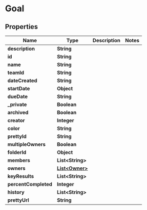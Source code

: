 

# Goal


## Properties

| Name | Type | Description | Notes |
|------------ | ------------- | ------------- | -------------|
|**description** | **String** |  |  |
|**id** | **String** |  |  |
|**name** | **String** |  |  |
|**teamId** | **String** |  |  |
|**dateCreated** | **String** |  |  |
|**startDate** | **Object** |  |  |
|**dueDate** | **String** |  |  |
|**_private** | **Boolean** |  |  |
|**archived** | **Boolean** |  |  |
|**creator** | **Integer** |  |  |
|**color** | **String** |  |  |
|**prettyId** | **String** |  |  |
|**multipleOwners** | **Boolean** |  |  |
|**folderId** | **Object** |  |  |
|**members** | **List&lt;String&gt;** |  |  |
|**owners** | [**List&lt;Owner&gt;**](Owner.md) |  |  |
|**keyResults** | **List&lt;String&gt;** |  |  |
|**percentCompleted** | **Integer** |  |  |
|**history** | **List&lt;String&gt;** |  |  |
|**prettyUrl** | **String** |  |  |



